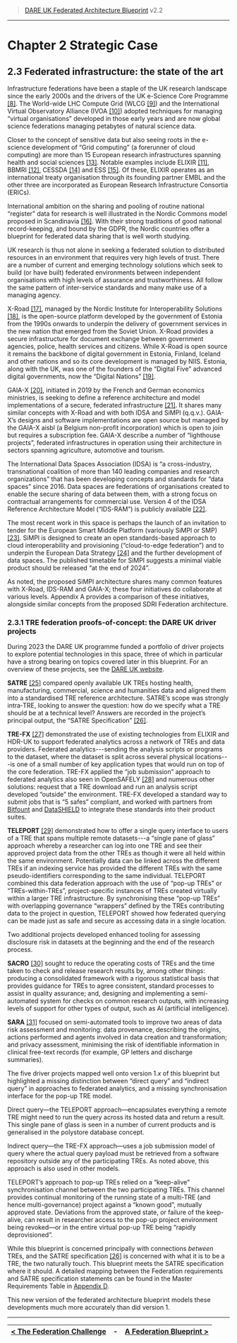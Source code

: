 > [DARE UK Federated Architecture Blueprint](../)  v2.2
----

# Chapter 2 Strategic Case
## 2.3 Federated infrastructure: the state of the art

Infrastructure federations have been a staple of the UK research landscape since the early 2000s and the
drivers of the UK e-Science Core Programme [[8]](../References.md#ref-8). The World-wide LHC Compute Grid 
(WLCG [[9]](../References.md#ref-9)) and the International Virtual Observatory Alliance 
(IVOA [[10]](../References.md#ref-10)) adopted techniques for managing “virtual
organisations” developed in those early years and are now global science federations managing petabytes
of natural science data.

Closer to the concept of sensitive data but also seeing roots in the e-science development of “Grid
computing” (a forerunner of cloud computing) are more than 15 European research infrastructures
spanning health and social sciences [[13]](../References.md#ref-13). Notable examples include 
ELIXIR [[11]](../References.md#ref-11), 
BBMRI [[12]](../References.md#ref-12), 
CESSDA [[14]](../References.md#ref-14)
and ESS [[15]](../References.md#ref-15). 
Of these, ELIXIR operates as an international treaty organisation through its founding
partner EMBL and the other three are incorporated as European Research Infrastructure Consortia
(ERICs).

International ambition on the sharing and pooling of routine national “register” data for research is well
illustrated in the Nordic Commons model proposed in Scandinavia [[16]](../References.md#ref-16). 
With their strong traditions of good national record-keeping, and bound by the GDPR, 
the Nordic countries offer a blueprint for
federated data sharing that is well worth studying.

UK research is thus not alone in seeking a federated solution to distributed resources in an environment
that requires very high levels of trust. There are a number of current and emerging technology solutions
which seek to build (or have built) federated environments between independent organisations with high
levels of assurance and trustworthiness. All follow the same pattern of inter-service standards and many
make use of a managing agency.

X-Road [[17]](../References.md#ref-17), managed by the Nordic Institute for 
Interoperability Solutions [[18]](../References.md#ref-18), is the open-source
platform developed by the government of Estonia from the 1990s onwards to underpin the delivery of
government services in the new nation that emerged from the Soviet Union. X-Road provides a secure
infrastructure for document exchange between government agencies, police, health services and citizens.
While X-Road is open source it remains the backbone of digital government in Estonia, Finland, Iceland
and other nations and so its core development is managed by NIIS. Estonia, along with the UK, was one of
the founders of the “Digital Five” advanced digital governments, now the 
“Digital Nations” [[19]](../References.md#ref-19).

GAIA-X [[20]](../References.md#ref-20), initiated in 2019 by the French and German economics ministries,
is seeking to define a reference architecture and model implementations of a secure, 
federated infrastructure [[21]](../References.md#ref-21). It shares
many similar concepts with X-Road and with both IDSA and SiMPl (q.q.v.). GAIA-X’s designs and software
implementations are open source but managed by the GAIA-X aisbl (a Belgium non-profit incorporation)
which is open to join but requires a subscription fee. GAIA-X describe a number of “lighthouse projects”,
federated infrastructures in operation using their architecture in sectors spanning agriculture, automotive
and tourism.

The International Data Spaces Association (IDSA) is “a cross-industry, transnational coalition of more than
140 leading companies and research organizations” that has been developing concepts and standards for
“data spaces” since 2016. Data spaces are federations of organisations created to enable the secure
sharing of data between them, with a strong focus on contractual arrangements for commercial use.
Version 4 of the IDSA Reference Architecture Model (“IDS-RAM”) is publicly available [[22]](../References.md#ref-22).

The most recent work in this space is perhaps the launch of an invitation to tender for the European
Smart Middle Platform (variously SiMPl or SMP) [[23]](../References.md#ref-23). 
SiMPl is designed to create an open standards-based approach to cloud interoperability and 
provisioning (“cloud-to-edge federation”) and to underpin the 
European Data Strategy [[24]](../References.md#ref-24) and the further development of data spaces. 
The published timetable for SiMPl suggests a minimal viable product should be released “at the end of 2024”.

As noted, the proposed SiMPl architecture shares many common features with X-Road, IDS-RAM and
GAIA-X; these four initiatives do collaborate at various levels. Appendix A provides a comparison of these
initiatives, alongside similar concepts from the proposed SDRI Federation architecture.


### 2.3.1 TRE federation proofs-of-concept: the DARE UK driver projects

During 2023 the DARE UK programme funded a portfolio of driver projects to explore potential
technologies in this space, three of which in particular have a strong bearing on topics covered later in
this blueprint. For an overview of these projects,
see the [DARE UK website](https://dareuk.org.uk/our-work/phase-1-driver-projects/).

**SATRE** [[25]](../References.md#ref-25) compared openly available UK TREs hosting health, 
manufacturing, commercial, science and humanities data and aligned them into a standardised 
TRE reference architecture. SATRE’s scope was strongly intra-TRE, looking to answer the question: 
how do we specify what a TRE should be at a technical level? Answers are recorded in the project’s 
principal output, the “SATRE Specification” [[26]](../References.md#ref-26).

**TRE-FX** [[27]](../References.md#ref-27) demonstrated the use of existing technologies from 
ELIXIR and HDR-UK to support federated analytics across a network of TREs and data providers. 
Federated analytics---sending the analysis scripts or programs to the dataset, where the dataset 
is split across several physical locations---is one of a small number of key application types 
that would run on top of the core federation. TRE-FX applied the “job submission” approach to 
federated analytics also seen in OpenSAFELY [[28]](../References.md#ref-28) and
numerous other solutions: request that a TRE download and run an analysis script developed “outside”
the environment. TRE-FX developed a standard way to submit jobs that is “5 safes” compliant, and
worked with partners from [Bitfount](https://www.bitfount.com/) and 
[DataSHIELD](https://datashield.org/) to integrate these standards into their product
suites.

**TELEPORT** [[29]](../References.md#ref-29) demonstrated how to offer a single query interface 
to users of a TRE that spans multiple remote datasets---a “single pane of glass” approach whereby 
a researcher can log into one TRE and see their approved project data from the other TREs as 
though it were all held within the same environment.
Potentially data can be linked across the different TREs if an indexing service has provided the different
TREs with the same pseudo-identifiers corresponding to the same individual. TELEPORT combined this
data federation approach with the use of “pop-up TREs” or “TREs-within-TREs”, project-specific instances
of TREs created virtually within a larger TRE infrastructure. By synchronising these “pop-up TREs” with
overlapping governance “wrappers” defined by the TREs contributing data to the project in question,
TELEPORT showed how federated querying can be made just as safe and secure as accessing data in a
single location.

Two additional projects developed enhanced tooling for assessing disclosure risk in datasets at the
beginning and the end of the research process.

**SACRO** [[30]](../References.md#ref-30) sought to reduce the 
operating costs of TREs and the time taken to check and release
research results by, among other things: producing a consolidated framework with a rigorous statistical
basis that provides guidance for TREs to agree consistent, standard processes to assist in quality
assurance; and, designing and implementing a semi-automated system for checks on common research
outputs, with increasing levels of support for other types of output, such as AI (artificial intelligence).

**SARA** [[31]](../References.md#ref-31) focused on 
semi-automated tools to improve two areas of data risk assessment and
monitoring: data provenance, describing the origins, actions performed and agents involved in data
creation and transformation; and privacy assessment, minimising the risk of identifiable information in
clinical free-text records (for example, GP letters and discharge summaries).

The five driver projects mapped well onto version 1._x_ of this blueprint but highlighted a missing
distinction between “direct query” and “indirect query” in approaches to federated analytics, and a
missing synchronisation interface for the pop-up TRE model.

Direct query—the TELEPORT approach—encapsulates everything a remote TRE might need to run the
query across its hosted data and return a result. This single pane of glass is seen in a number of current
products and is generalised in the polystore database concept.

Indirect query—the TRE-FX approach—uses a job submission model of query where the actual query
payload must be retrieved from a software repository outside any of the participating TREs. As noted
above, this approach is also used in other models.

TELEPORT’s approach to pop-up TREs relied on a “keep-alive” synchronisation channel between the two
participating TREs. This channel provides continual monitoring of the running state of a multi-TRE (and
hence multi-governance) project against a “known good”, mutually approved state. Deviations from the
approved state, or failure of the keep-alive, can result in researcher access to the pop-up project
environment being revoked—or in the entire virtual pop-up TRE being “rapidly deprovisioned”.

While this blueprint is concerned principally with connections _between_ TREs, and the SATRE specification
[[26]](../References.md#ref-26) is concerned with what it is to be a TRE, the two naturally touch. 
This blueprint meets the SATRE specification where it should. 
A detailed mapping between the Federation requirements and SATRE specification statements can be found 
in the Master Requirements Table in [Appendix D](../7_Appendices/Appendix_D.md).

This new version of the federated architecture blueprint models these developments much more
accurately than did version 1.

----

| [< The Federation Challenge](2_2_The_Federation_Challenge.md) | - | [A Federation Blueprint >](2_4_A_Federation_Blueprint.md) |
| ---- | ---- | ---- |